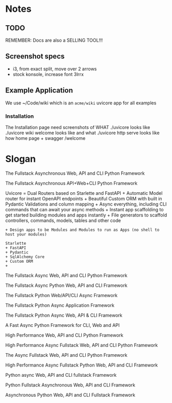 # Notes


## TODO

REMEMBER: Docs are also a SELLING TOOL!!!


## Screenshot specs

- i3, from exact split, move over 2 arrows
- stock konsole, increase font 3lrrx


## Example Application

We use ~/Code/wiki which is an `acme/wiki` uvicore app for all examples




### Installation

The Installation page need screenshots of WHAT
./uvicore looks like
./uvicore wiki welcome looks like
and what ./uvicore http serve looks like
how home page + swagger /welcome





# Slogan

The Fullstack Asynchronous Web, API and CLI Python Framework

The Fullstack Asynchronous API+Web+CLI Python Framework

Uvicore
    = Dual Routers based on Starlette and FastAPI
    + Automatic Model router for instant OpenAPI endpoints
    + Beautiful Custom ORM with built in Pydantic Validations and column mapping
    + Async everything, including CLI commands that can await your async methods
    + Instant app scaffolding to get started building modules and apps instantly
    + File generators to scaffold controllers, commands, models, tables and other code


    + Design apps to be Modules and Modules to run as Apps (no shell to host your modules)

    Starlette
    + FastAPI
    + Pydantic
    + SqlAlchemy Core
    + Custom ORM
    +

The Fullstack Async Web, API and CLI Python Framework

The Fullstack Async Python Web, API and CLI Framework

The Fullstack Python Web/API/CLI Async Framework

The Fullstack Python Async Application Framework

The Fullstack Python Async Web, API & CLI Framework



A Fast Async Python Framework for CLI, Web and API

High Performance Web, API and CLI Python Framework

High Performance Async Fullstack Web, API and CLI Python Framework

The Async Fullstack Web, API and CLI Python Framework

High Performance Async Fullstack Python Web, API and CLI Framework

Python async Web, API and CLI fullstack Framework

Python Fullstack Asynchronous Web, API and CLI Framework

Asynchronous Python Web, API and CLI Fullstack Framework
